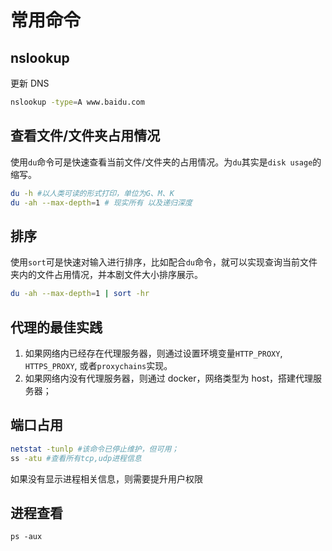 # 常用命令

## nslookup

更新 DNS

```bash
nslookup -type=A www.baidu.com
```

## 查看文件/文件夹占用情况

使用`du`命令可是快速查看当前文件/文件夹的占用情况。为`du`其实是`disk usage`的缩写。

```zsh
du -h #以人类可读的形式打印，单位为G、M、K
du -ah --max-depth=1 # 现实所有 以及递归深度
```

## 排序

使用`sort`可是快速对输入进行排序，比如配合`du`命令，就可以实现查询当前文件夹内的文件占用情况，并本剧文件大小排序展示。

```zsh
du -ah --max-depth=1 | sort -hr
```

## 代理的最佳实践

1. 如果网络内已经存在代理服务器，则通过设置环境变量`HTTP_PROXY`, `HTTPS_PROXY`, 或者`proxychains`实现。
2. 如果网络内没有代理服务器，则通过 docker，网络类型为 host，搭建代理服务器；

## 端口占用

```sh
netstat -tunlp #该命令已停止维护，但可用；
ss -atu #查看所有tcp,udp进程信息
```

如果没有显示进程相关信息，则需要提升用户权限

## 进程查看

```
ps -aux
```
